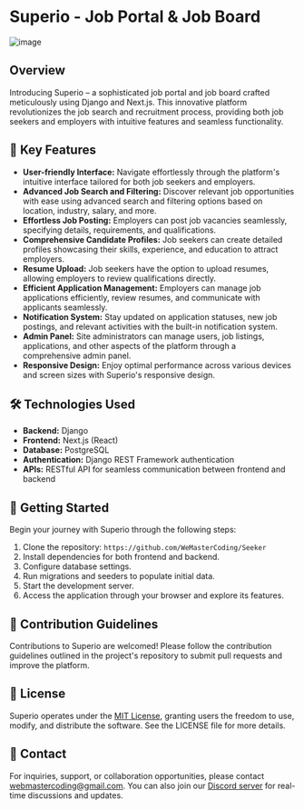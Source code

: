 # Superio - Job Portal & Job Board
![image](https://github.com/Mohsin-mw/Superio/assets/122507740/8cc1db7e-cbdb-47a7-a378-4eff776fc844)

## Overview
Introducing Superio – a sophisticated job portal and job board crafted meticulously using Django and Next.js. This innovative platform revolutionizes the job search and recruitment process, providing both job seekers and employers with intuitive features and seamless functionality.

## 🚀 Key Features
- **User-friendly Interface:** Navigate effortlessly through the platform's intuitive interface tailored for both job seekers and employers.
- **Advanced Job Search and Filtering:** Discover relevant job opportunities with ease using advanced search and filtering options based on location, industry, salary, and more.
- **Effortless Job Posting:** Employers can post job vacancies seamlessly, specifying details, requirements, and qualifications.
- **Comprehensive Candidate Profiles:** Job seekers can create detailed profiles showcasing their skills, experience, and education to attract employers.
- **Resume Upload:** Job seekers have the option to upload resumes, allowing employers to review qualifications directly.
- **Efficient Application Management:** Employers can manage job applications efficiently, review resumes, and communicate with applicants seamlessly.
- **Notification System:** Stay updated on application statuses, new job postings, and relevant activities with the built-in notification system.
- **Admin Panel:** Site administrators can manage users, job listings, applications, and other aspects of the platform through a comprehensive admin panel.
- **Responsive Design:** Enjoy optimal performance across various devices and screen sizes with Superio's responsive design.

## 🛠️ Technologies Used
- **Backend:** Django
- **Frontend:** Next.js (React)
- **Database:** PostgreSQL
- **Authentication:** Django REST Framework authentication
- **APIs:** RESTful API for seamless communication between frontend and backend

## 🌟 Getting Started
Begin your journey with Superio through the following steps:
1. Clone the repository: `https://github.com/WeMasterCoding/Seeker`
2. Install dependencies for both frontend and backend.
3. Configure database settings.
4. Run migrations and seeders to populate initial data.
5. Start the development server.
6. Access the application through your browser and explore its features.

## 🤝 Contribution Guidelines
Contributions to Superio are welcomed! Please follow the contribution guidelines outlined in the project's repository to submit pull requests and improve the platform.

## 📄 License
Superio operates under the [MIT License](https://github.com/WeMasterCoding/Seeker/blob/main/LICENSE.txt), granting users the freedom to use, modify, and distribute the software. See the LICENSE file for more details.

## 📧 Contact
For inquiries, support, or collaboration opportunities, please contact [webmastercoding@gmail.com](mailto:webmastercoding@gmail.com). You can also join our [Discord server](https://discord.gg/CrtxaaB2Mp) for real-time discussions and updates.

